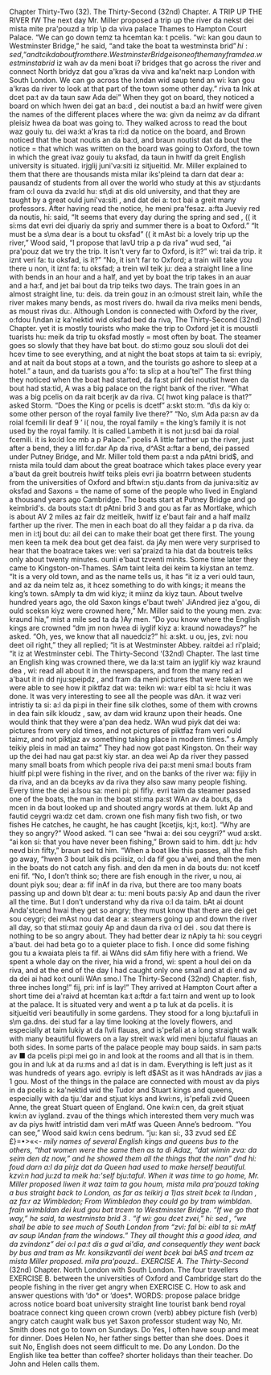 Chapter Thirty-Two (32). 
The Thirty-Second (32nd) Chapter. 
A TRIP UP THE RIVER 
fW 
The next day Mr. Miller proposed a trip up the river 
da nekst dei mista mite pra'pouzd a trip \p da viva 
palace 
Thames to Hampton Court Palace. “We can go down 
temz ta hcemtan ka: t pcelis. “wi: kan gou daun 
to Westminster Bridge,” he said, “and take the boat 
ta westminsta brid$” hi: sed, “and tcik da bout 
from there. Westminster Bridge is one of the many 
fram dea. westminsta brid$ iz wah av da meni 
boat i? 
bridges that go across the river and connect North 
bridyz dat gou a'kras da viva and ka'nekt na:p 
London with South London. We can go across the 
Ixndan wid saup tend an wi: kan gou a'kras da 
river to look at that part of the town some other day.” 
riva ta Ink at dcet pa:t av da taun saw Ada dei” 
When they got on board, they noticed a board on which 
hwen dei gat an ba:d , dei noutist a ba:d an hwitf 
were given the names of the different places where the 
wa: givn da neimz av da difrant pleisiz hwea da 
boat was going to. They walked across to read the 
bout waz gouiy tu. dei wa:kt a'kras ta ri:d da 
notice on the board, and Brown noticed that the boat 
noutis an da ba:d, and braun noutist dat da bout 
the notice = that 
which was written 
on the board 
was going to Oxford, the town in which the great 
ivaz gouiy tu aksfad, da taun in hwitf da greit 
English university is situated. 
irjglij juni'va:siti iz sitjueitid. 
Mr. Miller explained to them that there are thousands 
mista milar iks'pleind ta darn dat dear a: pausandz 
of students from all over the world who study at this 
av stju:dants fram o:l ouva da zva:ld hu: st\di at dis 
old university, and that they are taught by a great 
ould juni'va:siti , and dat dei a: to:t bai a greit 
many professors. After having read the notice, he 
meni pra'fesaz. a:fta Jueviy red da noutis, hi: 
said, “It seems that every day during the spring and 
sed , (( it si:ms dat evri dei djuariy da spriy and 
summer there is a boat to Oxford.” “It must be a 
s\ma dear is a bout tu oksfad” (( it mAst bi: a 
lovely trip up the river,” Wood said, “I propose that 
IavU trip a p da riva” wud sed, “ai pra'pouz dat 
we try the trip. It isn't very far to Oxford, is it?” 
wi: trai da trip. it iznt veri fa: tu oksfad, is it?” 
“No, it isn't far to Oxford; a train will take you there 
u non, it iznt fa: tu oksfad; a trein wil teik ju: dea 
a straight line 
a line with bends 
in an hour and a half, and yet by boat the trip takes 
in an auar and a ha:f, and jet bai bout da trip teiks 
two days. The train goes in an almost straight line, 
tu: deis. da trein gouz in an o:lmoust streit lain, 
while the river makes many bends, as most rivers do. 
hwail da riva meiks meni bends, as moust rivas du:. 
Although London is connected with Oxford by the river, 
o:fdou l\ndan iz ka'nektid wid oksfad bed da riva, 
The Thirty-Second (32nd) Chapter. 
yet it is mostly tourists who make the trip to Oxford 
jet it is moustli tuarists hu: meik da trip tu oksfad 
mostly = most 
often 
by boat. The steamer goes so slowly that they have 
bat bout. do sti:mo gouz sou slouli dot dei hcev 
time to see everything, and at night the boat stops at 
taim ta si: evripiy, and at nait da bout stops at 
a town, and the tourists go ashore to sleep at a hotel.” 
a taun, and da tuarists gou a'fo: ta sli:p at a hou'tel” 
The first thing they noticed when the boat had started, 
da fa:st pirf dei noutist hwen da bout had sta:tid, 
A 
was a big palace on the right bank of the river. “What 
was a big pcelis on da rait bcerjk av da riva. C( hwot 
king 
palace is that?” asked Storm. “Does the King or 
pcelis is dcetf” a:skt sto:m. “d\s da kiy o: 
some other person of the royal family live there?” “No, 
s\m Ada pa:sn av da roial fcemili lir deaf 9 ’ i( nou, 
the royal family = 
the king’s family 
it is not used by the royal family. It is called Lambeth 
it is not ju:sd bai da roial fcemili. it is ko:ld Ice mb a p 
Palace.” 
pcelis 
A little farther up the river, just after a bend, they 
a litl fcr.dar Ap da riva, d^ASt a:ftar a bend, dei 
passed under Putney Bridge, and Mr. Miller told them 
pa:st a nda pAtni brid$, and rnista mila tould dam 
about the great boatrace which takes place every year 
a'baut da greit boutreis hwitf teiks pleis evri jia 
boatrrn 
between students from the universities of Oxford and 
bftwi:n stju.dants from da juniva:sitiz av oksfad and 
Saxons = the 
name of some of 
the people who 
lived in England a 
thousand years ago 
Cambridge. The boats start at Putney Bridge and go 
keimbrid's. da bouts sta:t dt pAtni brid 3 and gou 
as far as Mortlake, which is about AV 2 miles 
az fair dz meitleik, hwitf iz e'baut fair and a half mailz 
farther up the river. The men in each boat do all they 
faidar a p da riva. da men in i:tj bout du: ail dei 
can to make their boat get there first. The young men 
keen ta meik dea bout get dea faist. da jAy men 
were very surprised to hear that the boatrace takes 
we: veri sa'praizd ta hia dat da boutreis teiks 
only about twenty minutes. 
ounli e'baut tzventi minits. 
Some time later they came to Kingston-on-Thames. 
SAm taint leita dei keim ta kiystan an temz. 
“It is a very old town, and as the name tells us, it has 
“it iz a veri ould taun, and az da neim telz as, it hcez 
something to do with kings; it means the king’s town. 
sAmply ta dm wid kiyz; it miinz da kiyz taun. 
About twelve hundred years ago, the old Saxon kings 
e'baut tweh' JiAndred jiez a'gou, di ould sceksn kiyz 
were crowned here,” Mr. Miller said to the young men. 
zva: kraund hia,” mist a mile sed ta da )Ay men. 
“Do you know where the English kings are crowned 
“dm jm non hwea di iyglif kiyz a: kraund 
nowadays?” he asked. “Oh, yes, we know that all 
nauedciz?” hi: a:skt. u ou, jes, zvi: nou deet oil 
right,” they all replied; “it is at Westminster Abbey. 
raitdei a:l ri'plaid; “it iz at Westminster cebi. 
The Thirty-Second ‘(32nd) Chapter. 
The last time an English king was crowned there, we 
da la:st taim an iyglif kiy waz kraund dea , wi: 
read all about it in the newspapers, and from the many 
red a:l a'baut it in dd nju:speipdz , and fram da meni 
pictures that were taken we were able to see how it 
piktfaz dat wa: teikn wi: wa:r eibl ta si: hciu it 
was done. It was very interesting to see all the people 
was dAn. it waz veri intristiy ta si: a:l da pi:pi 
in their fine silk clothes, some of them with crowns 
in dea fain silk kloudz , saw, av dam wid kraunz 
upon their heads. One would think that they were 
a'pan dea hedz. WAn wud piyk dat dei wa: 
pictures from very old times, and not pictures of 
piktfaz fram veri ould taimz, and not piktjaz av 
something taking place in modern times.” 
s Amply teikiy pleis in mad an taimz” 
They had now got past Kingston. On their way up the 
dei had nau gat pa:st kiy star. an dea wei Ap da 
river they passed many small boats from which people 
riva dei pa:st meni sma:l bouts fram hiuitf pi:pl 
were fishing in the river, and on the banks of the river 
wa: fijiy in da riva, and an da bceyks av da riva 
they also saw many people fishing. Every time the 
dei a:lsou sa: meni pi: pi fifiy. evri taim da 
steamer passed one of the boats, the man in the boat 
sti:ma pa:st WAn av da bouts, da mcen in da bout 
looked up and shouted angry words at them. 
lukt Ap and fautid ceygri wa:dz cet dam. 
crown 
one fish 
many fish 
two fish, or two 
fishes 
He catches, he 
caught, he has 
caught [kcetjis, 
kj:t, ko:t]. 
“Why are they so angry?” Wood asked. “I can see 
“hwai a: dei sou ceygri?” wud a:skt. “ai kon si: 
that you have never been fishing,” Brown said to him. 
ddt ju: hdv nevd bi:n fifty,” braun sed td him. 
“When a boat like this passes, all the fish go away, 
“hwen 3 bout laik dis pciisiz, o:l da fif gou a'wei, 
and then the men in the boats do not catch any fish. 
and den da men in da bouts du: not kcetf eni fif. 
“No, I don’t think so; there are fish enough in the river, 
u nou, ai dount piyk sou; dear a: fif inAf in da riva, 
but there are too many boats passing up and down 
b\t dear a: tu: meni bouts pa:siy Ap and daun 
the river all the time. But I don’t understand why 
da riva o:l da taim. bAt ai dount Anda'stcend hwai 
they get so angry; they must know that there are 
dei get sou ceygri; dei mAst nou dat dear a: 
steamers going up and down the river all day, so that 
sti:maz gouiy Ap and daun da riva o:l dei . sou dat 
there is nothing to be so angry about. They had better 
dear iz nApiy ta hi: sou ceygri a'baut. dei had beta 
go to a quieter place to fish. I once did some fishing 
gou tu a kwaiata pleis ta fif. ai WAns did sAm fifiy 
here with a friend. We spent a whole day on the river, 
hia wid a frond, wi: spent a houl dei on da riva, 
and at the end of the day I had caught only one small 
and at di end av da dei ai had ko:t ounli WAn smo.l 
The Thirty-Second {32nd) Chapter. 
fish, three inches long!” 
fij, pri: inf is lay!” 
They arrived at Hampton Court after a short time 
dei a'raivd at hcemtan ka:t a:ftdr a fa:t tairn 
and went up to look at the palace. It is situated very 
and went a p ta luk at da pcelis. it is sitjueitid veri 
beautifully in some gardens. They stood for a long 
bju:tafuli in s\m ga.dns. dei stud far a lay 
time looking at the lovely flowers, and especially at 
taim lukiy at da l\vli flauas, and is'pefali at 
a long straight walk with many beautiful flowers on 
a lay streit wa:k wid meni bju:taful flauas an 
both sides. In some parts of the palace people may 
boup saids. in sam pa:ts av ■ da pcelis pi:pi mei 
go in and look at the rooms and all that is in them. 
gou in and luk at da ru:ms and a:l dat is in dam. 
Everything is left just as it was hundreds of years ago. 
evripiy is left d$ASt as it was hAndrads av jias a 1 gou. 
Most of the things in the palace are connected with 
moust av da piys in da pcelis a: ka'nektid wid 
the Tudor and Stuart kings and queens, especially with 
da tju.’dar and stjuat kiys and kwi:ns, is'pefali zvid 
Queen Anne, the great Stuart queen of England. One 
kwi:n cen, da greit stjuat kwi:n av iygland. zvau 
of the things which interested them very much was 
av da piys hwitf intristid dam veri mAtf was 
Queen Anne’s bedroom. “You can see,” Wood said 
kwi:n cens bedrum. “ju: kan si:, 33 zvud sed 
£££}=•>«<*- 
mily names of 
several English 
kings and queens 
bus 
to the others, “that women were the same then as 
ta di Adaz, “dat wimin zva: da seim den dz 
now,” and he showed them all the things that the 
nan” dnd hi: foud darn a:l da pirjz dat da 
Queen had used to make herself beautiful. 
kzvi:n had ju:zd ta meik ha:'self bju:taful. 
When it was time to go home, Mr. Miller proposed 
liwen it waz taim ta gou houm, mista mila pra'pouzd 
taking a bus straight back to London, as far as 
teikirj a 1)as streit bcek ta l\ndan , az fa:r az 
Wimbledon; From Wimbledon they could go by tram 
wimbldan. frain wimbldan dei kud gou bat trcem 
to Westminster Bridge. “If we go that way,” he said, 
ta westrninsta brid 3 . “if wi: gou dcet zvei,” hi: sed , 
“we shall be able to see much of South London from 
“zvi: fal bi: eibl ta si: mAtf av saup lAndan fram 
the windows.” They all thought this a good idea, and 
da zvindonz” dei o:l pa:t dis a gud ai'dia, and 
consequently they went back by bus and tram as Mr. 
konsikzvantli dei went bcek bai bAS and trcem az mista 
Miller proposed. 
mila pra'pouzd.. 
EXERCISE A. 
The Thirty-Second* (32nd) Chapter. 
North London with South London. The four travellers 
EXERCISE B. 
between the universities of Oxford and Cambridge start 
do the people fishing in the river get angry when 
EXERCISE C. 
How to ask and answer questions with ‘do* or ‘does*. 
WORDS: 
propose 
palace 
bridge 
across 
notice 
board 
boat 
university 
straight 
line 
tourist 
bank 
bend 
royal 
boatrace 
connect 
king 
queen 
crown 
crown (verb) 
abbey 
picture 
fish (verb) 
angry 
catch 
caught 
walk 
bus 
yet 
Saxon 
professor 
student 
way 
No, Mr. Smith does not go to town on Sundays. Do 
Yes, I often have soup and meat for dinner. Does Helen 
No, her father sings better than she does. Does it suit 
No, English does not seem difficult to me. Do any 
London. Do the English like tea better than coffee? 
shorter holidays than their teacher. Do John and Helen 
calls them. 

